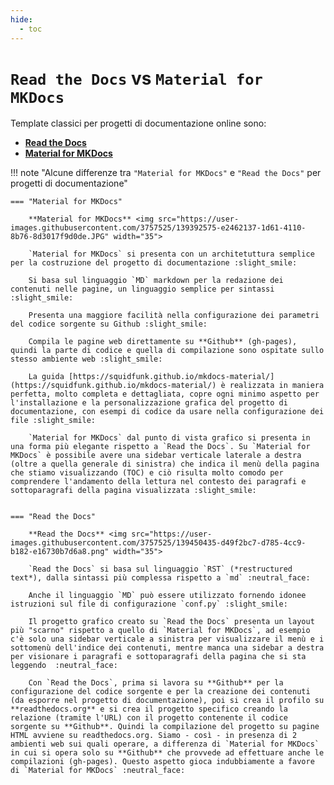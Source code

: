 ```yaml
---
hide:
  - toc
---
```



# `Read the Docs` vs `Material for MKDocs`

Template classici per progetti di documentazione online sono:

- [**Read the Docs**](https://docs.readthedocs.io/en/stable/index.html) 
- [**Material for MKDocs**](https://squidfunk.github.io/mkdocs-material) 

!!! note "Alcune differenze tra `"Material for MKDocs"` e `"Read the Docs"` per progetti di documentazione"

    === "Material for MKDocs"

        **Material for MKDocs** <img src="https://user-images.githubusercontent.com/3757525/139392575-e2462137-1d61-4110-8b76-8d3017f9d0de.JPG" width="35">

        `Material for MKDocs` si presenta con un architetuttura semplice per la costruzione del progetto di documentazione :slight_smile:
        
        Si basa sul linguaggio `MD` markdown per la redazione dei contenuti nelle pagine, un linguaggio semplice per sintassi :slight_smile: 
        
        Presenta una maggiore facilità nella configurazione dei parametri del codice sorgente su Github :slight_smile:
        
        Compila le pagine web direttamente su **Github** (gh-pages), quindi la parte di codice e quella di compilazione sono ospitate sullo stesso ambiente web :slight_smile:
        
        La guida [https://squidfunk.github.io/mkdocs-material/](https://squidfunk.github.io/mkdocs-material/) è realizzata in maniera perfetta, molto completa e dettagliata, copre ogni minimo aspetto per l'installazione e la personalizzazione grafica del progetto di documentazione, con esempi di codice da usare nella configurazione dei file :slight_smile:
        
        `Material for MKDocs` dal punto di vista grafico si presenta in una forma più elegante rispetto a `Read the Docs`. Su `Material for MKDocs` è possibile avere una sidebar verticale laterale a destra (oltre a quella generale di sinistra) che indica il menù della pagina che stiamo visualizzando (TOC) e ciò risulta molto comodo per comprendere l'andamento della lettura nel contesto dei paragrafi e sottoparagrafi della pagina visualizzata :slight_smile:
         

    === "Read the Docs"

        **Read the Docs** <img src="https://user-images.githubusercontent.com/3757525/139450435-d49f2bc7-d785-4cc9-b182-e16730b7d6a8.png" width="35">

        `Read the Docs` si basa sul linguaggio `RST` (*restructured text*), dalla sintassi più complessa rispetto a `md` :neutral_face: 
        
        Anche il linguaggio `MD` può essere utilizzato fornendo idonee istruzioni sul file di configurazione `conf.py` :slight_smile: 
        
        Il progetto grafico creato su `Read the Docs` presenta un layout più "scarno" rispetto a quello di `Material for MKDocs`, ad esempio c'è solo una sidebar verticale a sinistra per visualizzare il menù e i sottomenù dell'indice dei contenuti, mentre manca una sidebar a destra per visionare i paragrafi e sottoparagrafi della pagina che si sta leggendo  :neutral_face: 
        
        Con `Read the Docs`, prima si lavora su **Github** per la configurazione del codice sorgente e per la creazione dei contenuti (da esporre nel progetto di documentazione), poi si crea il profilo su **readthedocs.org** e si crea il progetto specifico creando la relazione (tramite l'URL) con il progetto contenente il codice sorgente su **Github**. Quindi la compilazione del progetto su pagine HTML avviene su readthedocs.org. Siamo - così - in presenza di 2 ambienti web sui quali operare, a differenza di `Material for MKDocs` in cui si opera solo su **Github** che provvede ad effettuare anche le compilazioni (gh-pages). Questo aspetto gioca indubbiamente a favore di `Material for MKDocs` :neutral_face:
